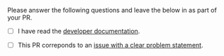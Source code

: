 Please answer the following questions and leave the below in as part of your PR.

- [ ] I have read the [developer documentation](https://github.com/clj-kondo/clj-kondo/blob/master/doc/dev.md).

- [ ] This PR correponds to an [issue with a clear problem statement](https://github.com/clj-kondo/clj-kondo/blob/master/doc/dev.md#start-with-an-issue-before-writing-code).
